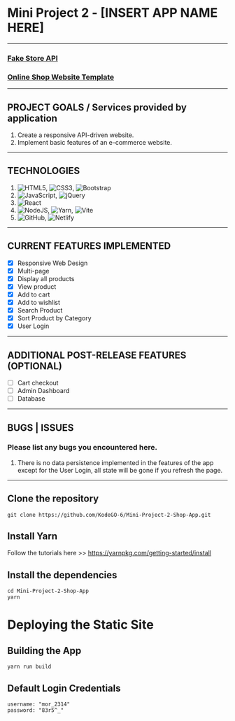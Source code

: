 # Mini Project 2 - [INSERT APP NAME HERE]
---

### [Fake Store API](https://fakestoreapi.com/)
### [Online Shop Website Template](https://drive.google.com/drive/folders/1kq7xfOW-v_mEF2T6ih_xw-hJyr9k1GnL)
---

## PROJECT GOALS / Services provided by application
1. Create a responsive API-driven website.
2. Implement basic features of an e-commerce website.

---

## TECHNOLOGIES
1. ![HTML5](https://img.shields.io/badge/html5-%23E34F26.svg?style=for-the-badge&logo=html5&logoColor=white), ![CSS3](https://img.shields.io/badge/css3-%231572B6.svg?style=for-the-badge&logo=css3&logoColor=white), ![Bootstrap](https://img.shields.io/badge/bootstrap-%23563D7C.svg?style=for-the-badge&logo=bootstrap&logoColor=white)
2. ![JavaScript](https://img.shields.io/badge/javascript-%23323330.svg?style=for-the-badge&logo=javascript&logoColor=%23F7DF1E), ![jQuery](https://img.shields.io/badge/jquery-%230769AD.svg?style=for-the-badge&logo=jquery&logoColor=white)
3. ![React](https://img.shields.io/badge/react-%2320232a.svg?style=for-the-badge&logo=react&logoColor=%2361DAFB)
4. ![NodeJS](https://img.shields.io/badge/node.js-6DA55F?style=for-the-badge&logo=node.js&logoColor=white), ![Yarn](https://img.shields.io/badge/yarn-%232C8EBB.svg?style=for-the-badge&logo=yarn&logoColor=white), ![Vite](https://img.shields.io/badge/vite-%23646CFF.svg?style=for-the-badge&logo=vite&logoColor=white)
5. ![GitHub](https://img.shields.io/badge/github-%23121011.svg?style=for-the-badge&logo=github&logoColor=white), ![Netlify](https://img.shields.io/badge/netlify-%23000000.svg?style=for-the-badge&logo=netlify&logoColor=#00C7B7)
---

## CURRENT FEATURES IMPLEMENTED
- [x] Responsive Web Design
- [x] Multi-page
- [x] Display all products   
- [x] View product
- [x] Add to cart
- [x] Add to wishlist
- [x] Search Product
- [x] Sort Product by Category
- [x] User Login

---

## ADDITIONAL POST-RELEASE FEATURES (OPTIONAL)
- [ ] Cart checkout
- [ ] Admin Dashboard
- [ ] Database
--- 

## BUGS | ISSUES
### Please list any bugs you encountered here.
1. There is no data persistence implemented in the features of the app except for the User Login, all state will be gone if you refresh the page.

---

## Clone the repository
```
git clone https://github.com/KodeGO-6/Mini-Project-2-Shop-App.git
```

## Install Yarn
Follow the tutorials here >> https://yarnpkg.com/getting-started/install

## Install the dependencies
```
cd Mini-Project-2-Shop-App
yarn
```

# Deploying the Static Site

## Building the App
```
yarn run build
```

## Default Login Credentials
```
username: "mor_2314"
password: "83r5^_"
```

